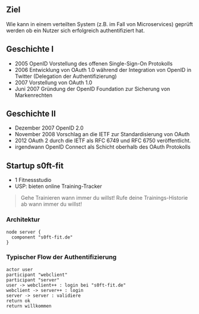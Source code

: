 <!--s-->
## Ziel

Wie kann in einem verteilten System (z.B. im Fall von Microservices) geprüft werden ob ein Nutzer sich erfolgreich authentifiziert hat.

<!--v-->
## Geschichte I

* 2005 OpenID Vorstellung des offenen Single-Sign-On Protokolls
* 2006 Entwicklung von OAuth 1.0 während der Integration von OpenID in Twitter (Delegation der Authentifizierung)
* 2007 Vorstellung von OAuth 1.0
* Juni 2007 Gründung der OpenID Foundation zur Sicherung von Markenrechten

<!--v-->
## Geschichte II

* Dezember 2007 OpenID 2.0
* November 2008 Vorschlag an die IETF zur Standardisierung von OAuth
* 2012 OAuth 2 durch die IETF als RFC 6749 und RFC 6750 veröffentlicht.
* irgendwann OpenID Connect als Schicht oberhalb des OAuth Protokolls


<!--v-->
## Startup s0ft-fit

* 1 Fitnessstudio
* USP: bieten online Training-Tracker

> Gehe Trainieren wann immer du willst!
> Rufe deine Trainings-Historie ab wann immer du willst!

<!--v-->
### Architektur

```puml
node server {
  component "s0ft-fit.de"
}
```

<!--v-->
### Typischer Flow der Authentifizierung
```puml
actor user
participant "webclient"
participant "server"
user -> webclient++ : login bei "s0ft-fit.de"
webclient -> server++ : login
server -> server : validiere
return ok
return willkommen
```
